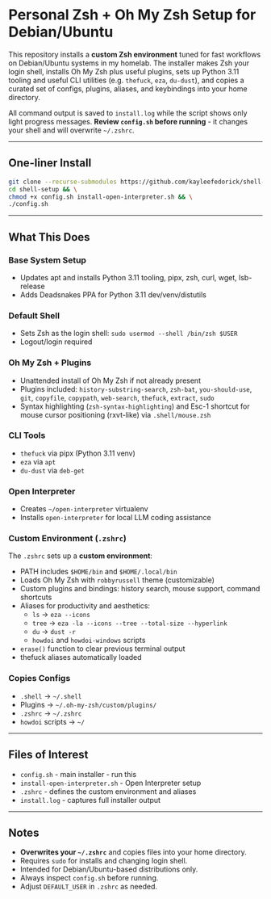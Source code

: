 # Personal Zsh + Oh My Zsh Setup for Debian/Ubuntu

This repository installs a **custom Zsh environment** tuned for fast workflows on Debian/Ubuntu systems in my homelab. The installer makes Zsh your login shell, installs Oh My Zsh plus useful plugins, sets up Python 3.11 tooling and useful CLI utilities (e.g. `thefuck`, `eza`, `du-dust`), and copies a curated set of configs, plugins, aliases, and keybindings into your home directory.

All command output is saved to `install.log` while the script shows only light progress messages. **Review `config.sh` before running** - it changes your shell and will overwrite `~/.zshrc`.

---

## One-liner Install

```bash
git clone --recurse-submodules https://github.com/kayleefedorick/shell-setup && \
cd shell-setup && \
chmod +x config.sh install-open-interpreter.sh && \
./config.sh
```

---

## What This Does

### Base System Setup

* Updates apt and installs Python 3.11 tooling, pipx, zsh, curl, wget, lsb-release
* Adds Deadsnakes PPA for Python 3.11 dev/venv/distutils

### Default Shell

* Sets Zsh as the login shell: `sudo usermod --shell /bin/zsh $USER`
* Logout/login required

### Oh My Zsh + Plugins

* Unattended install of Oh My Zsh if not already present
* Plugins included: `history-substring-search`, `zsh-bat`, `you-should-use`, `git`, `copyfile`, `copypath`, `web-search`, `thefuck`, `extract`, `sudo`
* Syntax highlighting (`zsh-syntax-highlighting`) and Esc-1 shortcut for mouse cursor positioning (rxvt-like) via `.shell/mouse.zsh`

### CLI Tools

* `thefuck` via pipx (Python 3.11 venv)
* `eza` via `apt`
* `du-dust` via `deb-get`

### Open Interpreter

* Creates `~/open-interpreter` virtualenv
* Installs `open-interpreter` for local LLM coding assistance

### Custom Environment (`.zshrc`)

The `.zshrc` sets up a **custom environment**:
* PATH includes `$HOME/bin` and `$HOME/.local/bin`
* Loads Oh My Zsh with `robbyrussell` theme (customizable)
* Custom plugins and bindings: history search, mouse support, command shortcuts
* Aliases for productivity and aesthetics:
  * `ls` → `eza --icons`
  * `tree` → `eza -la --icons --tree --total-size --hyperlink`
  * `du` → `dust -r`
  * `howdoi` and `howdoi-windows` scripts
* `erase()` function to clear previous terminal output
* thefuck aliases automatically loaded

### Copies Configs

* `.shell` → `~/.shell`
* Plugins → `~/.oh-my-zsh/custom/plugins/`
* `.zshrc` → `~/.zshrc`
* `howdoi` scripts → `~/`

---

## Files of Interest

* `config.sh` - main installer - run this
* `install-open-interpreter.sh` - Open Interpreter setup
* `.zshrc` - defines the custom environment and aliases
* `install.log` - captures full installer output

---

## Notes

* **Overwrites your `~/.zshrc`** and copies files into your home directory.
* Requires `sudo` for installs and changing login shell.
* Intended for Debian/Ubuntu-based distributions only.
* Always inspect `config.sh` before running.
* Adjust `DEFAULT_USER` in `.zshrc` as needed.
